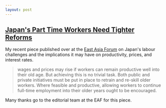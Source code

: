 ```yaml
---
layout: post
---
```


## [Japan's Part Time Workers Need Tighter Reforms](https://www.eastasiaforum.org/2019/11/02/japans-part-time-workers-need-tighter-reforms/)

My recent piece published over at the [East Asia Forum](https://www.eastasiaforum.org) on Japan's labour challenges and the implications it may have on productivity, prices, and interest rates.

> wages and prices may rise if workers can remain productive well into their old age. But achieving this is no trivial task. Both public and private initiatives must be put in place to retrain and re-skill older workers. Where feasible and productive, allowing workers to continue full-time employment into their older years ought to be encouraged.

Many thanks go to the editorial team at the EAF for this piece.

